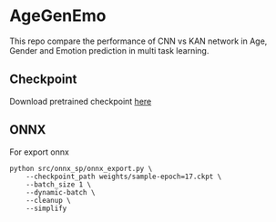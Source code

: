 # AgeGenEmo
This repo compare the performance of CNN vs KAN network in Age, Gender and Emotion prediction in multi task learning.

## Checkpoint 
Download pretrained checkpoint [here]()

## ONNX 
For export onnx
```
python src/onnx_sp/onnx_export.py \
    --checkpoint_path weights/sample-epoch=17.ckpt \
    --batch_size 1 \
    --dynamic-batch \
    --cleanup \
    --simplify
```